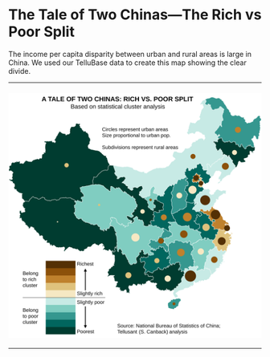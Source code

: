 # The Tale of Two Chinas—The Rich vs Poor Split
The income per capita disparity between urban and rural areas is large in China. We used our TelluBase data to create this map showing the clear divide.

---
#### <img  src="assets/svg/tellusant-china-urban-rural-split.svg" alt="The Tale of Two Chinas—The Rich vs Poor Split">
---
